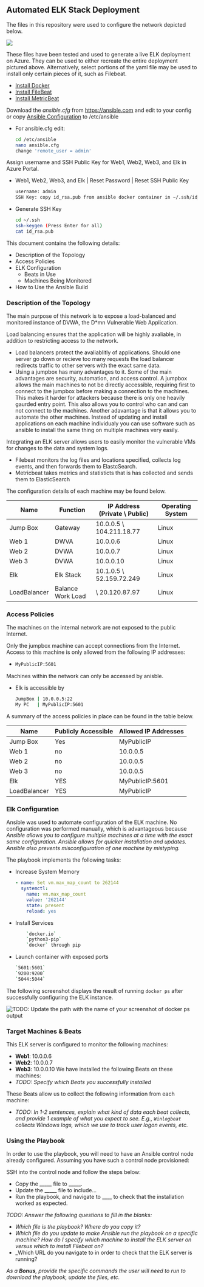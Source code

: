 ## Automated ELK Stack Deployment

The files in this repository were used to configure the network depicted below.

![](Images/NetworkDiagram.png)

These files have been tested and used to generate a live ELK deployment on Azure. They can be used to either recreate the entire deployment pictured above. Alternatively, select portions of the yaml file may be used to install only certain pieces of it, such as Filebeat.

  - [Install Docker](/YAML/install-docker.yml)
  - [Install FileBeat](/YAML/filebeat.yml)
  - [Install MetricBeat](/YAML/metricbeat.yml)

Download the _ansible.cfg_ from https://ansible.com and edit to your config or copy [Ansible Configuration](/Ansible/ansible.cfg) to /etc/ansible
  - For ansible.cfg edit:
    ```bash
    cd /etc/ansible
    nano ansible.cfg
    change 'remote_user = admin'
    ```

Assign username and SSH Public Key for Web1, Web2, Web3, and Elk in Azure Portal. 
  - Web1, Web2, Web3, and Elk | Reset Password | Reset SSH Public Key
    ```bash
    username: admin
    SSH Key: copy id_rsa.pub from ansible docker container in ~/.ssh/id_rsa.pub
    ```
  - Generate SSH Key
    ```bash
    cd ~/.ssh
    ssh-keygen (Press Enter for all)
    cat id_rsa.pub
    ```

This document contains the following details:
- Description of the Topology
- Access Policies
- ELK Configuration
  - Beats in Use
  - Machines Being Monitored
- How to Use the Ansible Build


### Description of the Topology

The main purpose of this network is to expose a load-balanced and monitored instance of DVWA, the D*mn Vulnerable Web Application.

Load balancing ensures that the application will be highly avaliable, in addition to restricting access to the network.
- Load balancers protect the avaliablitly of applications. Should one server go down or recieve too many requests the load balancer redirects traffic to other servers with the exact same data. 
- Using a jumpbox has many advantages to it. Some of the main advantages are security, automation, and access control. A jumpbox allows the main machines to not be directly accessible, requiring first to connect to the jumpbox before making a connection to the machines. This makes it harder for attackers because there is only one heavily gaurded entry point. This also allows you to control who can and can not connect to the machines. Another adavantage is that it allows you to automate the other machines. Instead of updating and install applications on each machine individualy you can use software such as ansible to install the same thing on multiple machines very easily.  


Integrating an ELK server allows users to easily monitor the vulnerable VMs for changes to the data and system logs.
- Filebeat monitors the log files and locations specified, collects log events, and then forwards them to ElastcSearch.
- Metricbeat takes metrics and statisticts that is has collected and sends them to ElasticSearch

The configuration details of each machine may be found below.


| Name     | Function | IP Address (Private \ Public) | Operating System |
|----------|----------|------------|------------------|
| Jump Box | Gateway  | 10.0.0.5 \ 104.211.18.77   | Linux            |
| Web 1    | DWVA     | 10.0.0.6   | Linux            |
| Web 2    | DVWA     | 10.0.0.7   | Linux            |
| Web 3    | DVWA     | 10.0.0.10  | Linux            |
| Elk      | Elk Stack| 10.1.0.5 \ 52.159.72.249   | Linux            |
| LoadBalancer      | Balance Work Load| \ 20.120.87.97   | Linux            |

### Access Policies

The machines on the internal network are not exposed to the public Internet. 

Only the jumpbox machine can accept connections from the Internet. Access to this machine is only allowed from the following IP addresses:
- ```bash
  MyPublicIP:5601
  ```

Machines within the network can only be accessed by anisble.
- Elk is accessible by
  ```bash
  JumpBox | 10.0.0.5:22
  My PC   | MyPublicIP:5601
  ```

A summary of the access policies in place can be found in the table below.

| Name     | Publicly Accessible | Allowed IP Addresses |
|----------|---------------------|----------------------|
| Jump Box | Yes                 | MyPublicIP           |
| Web 1    | no                  | 10.0.0.5                     |
| Web 2    | no                  | 10.0.0.5                     |
| Web 3    | no                  | 10.0.0.5                     |
| Elk      |          YES           |       MyPublicIP:5601               |
| LoadBalancer    |    YES                 |   MyPublicIP                   |

### Elk Configuration

Ansible was used to automate configuration of the ELK machine. No configuration was performed manually, which is advantageous because _Ansible allows you to configure multiple machines at a time with the exact same configuration. Ansible allows for quicker installation and updates. Ansible also prevents misconfiguration of one machine by mistyping._

The playbook implements the following tasks:
- Increase System Memory
  ```yaml
  - name: Set vm.max_map_count to 262144
    systemctl:
      name: vm.max_map_count
      value: '262144'
      state: present
      reload: yes
  ```
- Install Services
  ```bash
      `docker.io`
      `python3-pip`
      `docker` through pip
- Launch container with exposed ports
  ```bash
  `5601:5601`
  `9200:9200`
  `5044:5044`
  ```

The following screenshot displays the result of running `docker ps` after successfully configuring the ELK instance.

![TODO: Update the path with the name of your screenshot of docker ps output](Images/oldDockerPS.png)

### Target Machines & Beats
This ELK server is configured to monitor the following machines:
- **Web1**: 10.0.0.6
- **Web2**: 10.0.0.7
- **Web3**: 10.0.0.10
We have installed the following Beats on these machines:
- _TODO: Specify which Beats you successfully installed_

These Beats allow us to collect the following information from each machine:
- _TODO: In 1-2 sentences, explain what kind of data each beat collects, and provide 1 example of what you expect to see. E.g., `Winlogbeat` collects Windows logs, which we use to track user logon events, etc._

### Using the Playbook
In order to use the playbook, you will need to have an Ansible control node already configured. Assuming you have such a control node provisioned: 

SSH into the control node and follow the steps below:
- Copy the _____ file to _____.
- Update the _____ file to include...
- Run the playbook, and navigate to ____ to check that the installation worked as expected.

_TODO: Answer the following questions to fill in the blanks:_
- _Which file is the playbook? Where do you copy it?_
- _Which file do you update to make Ansible run the playbook on a specific machine? How do I specify which machine to install the ELK server on versus which to install Filebeat on?_
- _Which URL do you navigate to in order to check that the ELK server is running?

_As a **Bonus**, provide the specific commands the user will need to run to download the playbook, update the files, etc._